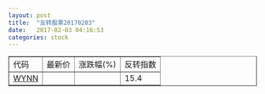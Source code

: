 ```yaml
---
layout: post
title:  "反转股票20170203"
date:   2017-02-03 04:16:53
categories: stock
---
```


<script type="text/javascript">
var stockList = []
stockList.push('gb_wynn');
</script>

<table border="1">
 <tr>
 <td>代码</td>
  <td>最新价</td>
  <td>涨跌幅(%)</td>
 <td>反转指数</td>
</tr>
  <tr id="wynn"><td><a href="http://stock.finance.sina.com.cn/usstock/quotes/WYNN.html" target="_blank">WYNN</a></td><td></td><td></td><td>15.4</td></tr>
</table>
